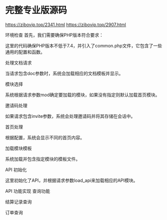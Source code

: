 # 完整专业版源码
https://zibovip.top/2341.html
https://zibovip.top/2907.html

环境检查
首先，我们需要确保PHP版本符合要求：


这里的代码确保PHP版本不低于7.4，并引入了common.php文件，它包含了一些通用的配置和函数。

处理文档请求

当请求包含doc参数时，系统会加载相应的文档模板并显示。

模块选择

系统根据请求参数mod确定要加载的模块，如果没有指定则默认加载首页模块。

邀请码处理

如果请求包含invite参数，系统会处理邀请码并将其存储在会话中。

首页处理

根据配置，系统会显示不同的首页内容。

加载模块模板

系统加载并包含指定模块的模板文件。

API 初始化

这里初始化了API，并根据请求参数load_api来加载相应的API模块。

API 功能实现
查询功能

结算记录查询


订单查询


​
